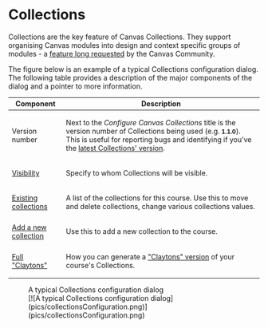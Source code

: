 # Collections 

Collections are the key feature of Canvas Collections. They support organising Canvas modules into design and context specific groups of modules - a [feature long requested](https://community.canvaslms.com/t5/Idea-Conversations/Modules-within-Modules/idc-p/461383) by the Canvas Community.

The figure below is an example of a typical Collections configuration dialog. The following table provides a description of the major components of the dialog and a pointer to more information.

| Component | Description |
| --- | --- |
| Version number | <p>Next to the <em>Configure Canvas Collections</em> title is the version number of Collections being used (e.g. <strong><small>1.1.0</small></strong>). This is useful for reporting bugs and identifying if you've the [latest Collections' version](../../../latest-version.md).</p> |
| [Visibility](./visibility.md) | <p>Specify to whom Collections will be visible.</p> |
| [Existing collections](./existing-collections.md) | <p>A list of the collections for this course. Use this to move and delete collections, change various collections values. </p> |
| [Add a new collection](./add-new-collection.md) | <p>Use this to add a new collection to the course.</p> |
| [Full "Claytons"](./full-claytons.md) | <p>How you can generate a ["Claytons" version](../representations/claytons/overview.md) of your course's Collections.</p> |



<figure markdown>
<figcaption>A typical Collections configuration dialog</figcaption>
[![A typical Collections configuration dialog](pics/collectionsConfiguration.png)](pics/collectionsConfiguration.png)  
</figure>
